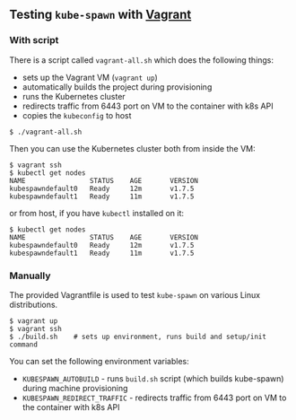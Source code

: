 ## Testing `kube-spawn` with [Vagrant](https://www.vagrantup.com/)

### With script

There is a script called `vagrant-all.sh` which does the following things:

- sets up the Vagrant VM (`vagrant up`)
- automatically builds the project during provisioning
- runs the Kubernetes cluster
- redirects traffic from 6443 port on VM to the container with k8s API
- copies the `kubeconfig` to host

```
$ ./vagrant-all.sh
```

Then you can use the Kubernetes cluster both from inside the VM:

```
$ vagrant ssh
$ kubectl get nodes
NAME                STATUS    AGE       VERSION
kubespawndefault0   Ready     12m       v1.7.5
kubespawndefault1   Ready     11m       v1.7.5
```

or from host, if you have `kubectl` installed on it:

```
$ kubectl get nodes
NAME                STATUS    AGE       VERSION
kubespawndefault0   Ready     12m       v1.7.5
kubespawndefault1   Ready     11m       v1.7.5
```

### Manually

The provided Vagrantfile is used to test `kube-spawn` on various Linux distributions.

```
$ vagrant up
$ vagrant ssh
$ ./build.sh    # sets up environment, runs build and setup/init command
```

You can set the following environment variables:

- `KUBESPAWN_AUTOBUILD` - runs `build.sh` script (which builds kube-spawn) during machine
  provisioning
- `KUBESPAWN_REDIRECT_TRAFFIC` - redirects traffic from 6443 port on VM to the container
  with k8s API
